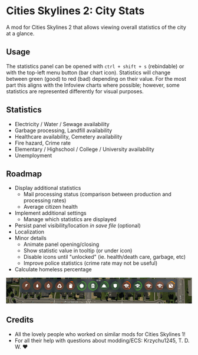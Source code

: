 # Cities Skylines 2: City Stats

A mod for Cities Skylines 2 that allows viewing overall statistics of the city at a glance.

## Usage

The statistics panel can be opened with `ctrl + shift + s` (rebindable) or with the top-left menu button (bar chart icon). Statistics will change between green (good) to red (bad) depending on their value. For the most part this aligns with the Infoview charts where possible; however, some statistics are represented differently for visual purposes.

## Statistics

- Electricity / Water / Sewage availability
- Garbage processing, Landfill availability
- Healthcare availability, Cemetery availability
- Fire hazard, Crime rate
- Elementary / Highschool / College / University availability
- Unemployment

## Roadmap

- Display additional statistics
  - Mail processing status (comparison between production and processing rates)
  - Average citizen health
- Implement additional settings
  - Manage which statistics are displayed
- Persist panel visibility/location _in save file_ (optional)
- Localization
- Minor details
  - Animate panel opening/closing
  - Show statistic value in tooltip (or under icon)
  - Disable icons until "unlocked" (ie. health/death care, garbage, etc)
  - Improve police statistics (crime rate may not be useful)
- Calculate homeless percentage

![screenshot](./CityStats/Properties/Screenshots/screenshot_4_closeup.png)

## Credits

- All the lovely people who worked on similar mods for Cities Skylines 1!
- For all their help with questions about modding/ECS: Krzychu1245, T. D. W. ♥
